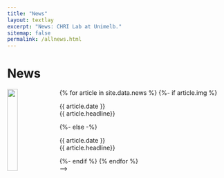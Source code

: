```yaml
---
title: "News"
layout: textlay
excerpt: "News: CHRI Lab at Unimelb."
sitemap: false
permalink: /allnews.html
---
```


# News
<!-- Trigger rebuild -->
<div class="well">
{% for article in site.data.news %}
{%- if article.img %}
<!--<div class="row"> -->
<!--<div class="col-sm-6 clearfix"> -->

  <img src="{{ site.url }}{{ site.baseurl }}/images/news/{{ article.img }}" class="img-responsive" width="22%" style="float: left; margin-right: 10px;" /> 
<p>{{ article.date }}<br/>
{{ article.headline}}<br/>
</p>
<!--</div>-->
<!--</div>-->
{%- else -%}
<p>{{ article.date }}<br/>
{{ article.headline}}</p>
{%- endif %}
{% endfor %}
</div>
-->
